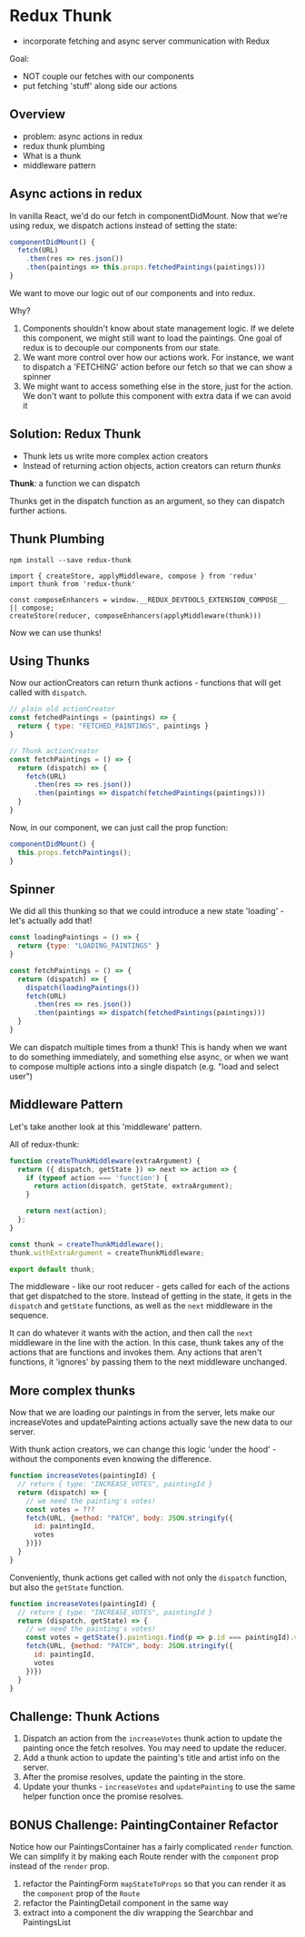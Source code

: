 # Redux Thunk
- incorporate fetching and async server communication with Redux

Goal:
- NOT couple our fetches with our components
- put fetching 'stuff' along side our actions

## Overview

- problem: async actions in redux
- redux thunk plumbing
- What is a thunk
- middleware pattern

## Async actions in redux

In vanilla React, we'd do our fetch in componentDidMount. Now that we're using redux, we dispatch actions instead of setting the state:

```js
componentDidMount() {
  fetch(URL)
    .then(res => res.json())
    .then(paintings => this.props.fetchedPaintings(paintings)))
}
```

We want to move our logic out of our components and into redux.

Why?

1. Components shouldn't know about state management logic. If we delete this component, we might still want to load the paintings. One goal of redux is to decouple our components from our state.
2. We want more control over how our actions work. For instance, we want to dispatch a 'FETCHING' action before our fetch so that we can show a spinner
3. We might want to access something else in the store, just for the action. We don't want to pollute this component with extra data if we can avoid it

## Solution: Redux Thunk

- Thunk lets us write more complex action creators
- Instead of returning action objects, action creators can return _thunks_

**Thunk**: a function we can dispatch

Thunks get in the dispatch function as an argument, so they can dispatch further actions.

## Thunk Plumbing

`npm install --save redux-thunk`

```
import { createStore, applyMiddleware, compose } from 'redux'
import thunk from 'redux-thunk'

const composeEnhancers = window.__REDUX_DEVTOOLS_EXTENSION_COMPOSE__ || compose;
createStore(reducer, composeEnhancers(applyMiddleware(thunk)))
```

Now we can use thunks!

## Using Thunks

Now our actionCreators can return thunk actions - functions that will get called with `dispatch`.

```js
// plain old actionCreator
const fetchedPaintings = (paintings) => {
  return { type: "FETCHED_PAINTINGS", paintings }
}

// Thunk actionCreator
const fetchPaintings = () => {
  return (dispatch) => {
    fetch(URL)
      .then(res => res.json())
      .then(paintings => dispatch(fetchedPaintings(paintings)))
  }
}
```

Now, in our component, we can just call the prop function:

```js
componentDidMount() {
  this.props.fetchPaintings();
}
```

## Spinner

We did all this thunking so that we could introduce a new state 'loading' - let's actually add that!

```js
const loadingPaintings = () => {
  return {type: "LOADING_PAINTINGS" }
}

const fetchPaintings = () => {
  return (dispatch) => {
    dispatch(loadingPaintings())
    fetch(URL)
      .then(res => res.json())
      .then(paintings => dispatch(fetchedPaintings(paintings)))
  }
}
```

We can dispatch multiple times from a thunk! This is handy when we want to do something immediately, and something else async, or when we want to compose multiple actions into a single dispatch (e.g. "load and select user")

## Middleware Pattern

Let's take another look at this 'middleware' pattern.

All of redux-thunk:

```js
function createThunkMiddleware(extraArgument) {
  return ({ dispatch, getState }) => next => action => {
    if (typeof action === 'function') {
      return action(dispatch, getState, extraArgument);
    }

    return next(action);
  };
}

const thunk = createThunkMiddleware();
thunk.withExtraArgument = createThunkMiddleware;

export default thunk;
```

The middleware - like our root reducer - gets called for each of the actions that get dispatched to the store. Instead of getting in the state, it gets in the `dispatch` and `getState` functions, as well as the `next` middleware in the sequence.

It can do whatever it wants with the action, and then call the `next` middleware in the line with the action. In this case, thunk takes any of the actions that are functions and invokes them. Any actions that aren't functions, it 'ignores' by passing them to the next middleware unchanged.

## More complex thunks

Now that we are loading our paintings in from the server, lets make our increaseVotes and updatePainting actions actually save the new data to our server.

With thunk action creators, we can change this logic 'under the hood' - without the components even knowing the difference.

```js
function increaseVotes(paintingId) {
  // return { type: "INCREASE_VOTES", paintingId }
  return (dispatch) => {
    // we need the painting's votes!
    const votes = ???
    fetch(URL, {method: "PATCH", body: JSON.stringify({
      id: paintingId,
      votes
    })})
  }
}
```

Conveniently, thunk actions get called with not only the `dispatch` function, but also the `getState` function.

```js
function increaseVotes(paintingId) {
  // return { type: "INCREASE_VOTES", paintingId }
  return (dispatch, getState) => {
    // we need the painting's votes!
    const votes = getState().paintings.find(p => p.id === paintingId).votes + 1;
    fetch(URL, {method: "PATCH", body: JSON.stringify({
      id: paintingId,
      votes
    })})
  }
}
```

## Challenge: Thunk Actions

1. Dispatch an action from the `increaseVotes` thunk action to update the painting once the fetch resolves. You may need to update the reducer.
2. Add a thunk action to update the painting's title and artist info on the server.
3. After the promise resolves, update the painting in the store.
4. Update your thunks - `increaseVotes` and `updatePainting` to use the same helper function once the promise resolves.

## BONUS Challenge: PaintingContainer Refactor

Notice how our PaintingsContainer has a fairly complicated `render` function. We can simplify it by making each Route render with the `component` prop instead of the `render` prop.

1. refactor the PaintingForm `mapStateToProps` so that you can render it as the `component` prop of the `Route`
2. refactor the PaintingDetail component in the same way
3. extract into a component the div wrapping the Searchbar and PaintingsList
